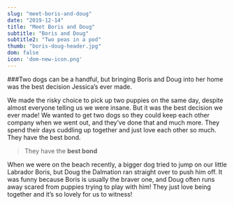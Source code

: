 ```yaml
---
slug: "meet-boris-and-doug"
date: "2019-12-14"
title: "Meet Boris and Doug"
subtitle: "Boris and Doug"
subtitle2: "Two peas in a pod"
thumb: "boris-doug-header.jpg"
dom: false
icon: 'dom-new-icon.png'
---
```


###Two dogs can be a handful, but bringing Boris and Doug into her home was the best decision Jessica’s ever made.

We made the risky choice to pick up two puppies on the same day, despite almost everyone telling us we were insane. But it was the best decision we ever made! We wanted to get two dogs so they could keep each other company when we went out, and they’ve done that and much more. They spend their days cuddling up together and just love each other so much. They have the best bond.

> They have the **best bond**

When we were on the beach recently, a bigger dog tried to jump on our little Labrador Boris, but Doug the Dalmation ran straight over to push him off. It was funny because Boris is usually the braver one, and Doug often runs away scared from puppies trying to play with him! They just love being together and it’s so lovely for us to witness!